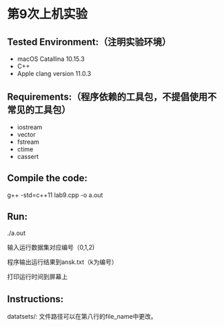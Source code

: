 # 第9次上机实验



## Tested Environment:（注明实验环境）
- macOS Catallina 10.15.3
- C++ 
- Apple clang version 11.0.3

## Requirements:（程序依赖的工具包，不提倡使用不常见的工具包）
- iostream
- vector
- fstream
- ctime
- cassert


## Compile the code:
g++ -std=c++11 lab9.cpp -o a.out


## Run:
./a.out 

输入运行数据集对应编号（0,1,2)

程序输出运行结果到ansk.txt（k为编号）

打印运行时间到屏幕上


## Instructions:
datatsets/: 文件路径可以在第八行的file_name中更改。
